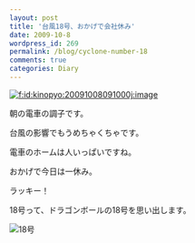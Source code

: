 ```yaml
---
layout: post
title: '台風18号、おかげで会社休み'
date: 2009-10-8
wordpress_id: 269
permalink: /blog/cyclone-number-18
comments: true
categories: Diary
---
```

<p><a href="http://f.hatena.ne.jp/kinopyo/20091008091000" class="hatena-fotolife" target="_blank"><img src="http://f.hatena.ne.jp/images/fotolife/k/kinopyo/20091008/20091008091000.jpg" alt="f:id:kinopyo:20091008091000j:image" title="f:id:kinopyo:20091008091000j:image" class="hatena-fotolife"></a></p>
<p>朝の電車の調子です。</p>
<p>台風の影響でもうめちゃくちゃです。</p>
<p>電車のホームは人いっぱいですね。</p>
<p>おかげで今日は一休み。</p>
<p>ラッキー！</p>
<p>18号って、ドラゴンボールの18号を思い出します。</p>
<p><img alt="18号" src="http://www.oekakibbs.com/bbs/poo_up/14100/13990.jpg"></p>
